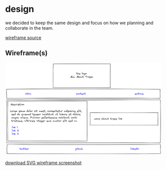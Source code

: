 # design

we decided to keep the same design and focus on how we planning and collaborate
in the team.

[wireframe source](https://excalidraw.com/#json=qDxL2vpMbqv1_A8zhZah0,jLgCt6iqFegCp8jJmcl9PA)

## Wireframe(s)

![wireframe screenshot](images/wireframe.png)

[download SVG wireframe screenshot](images/wireframe.svg)
